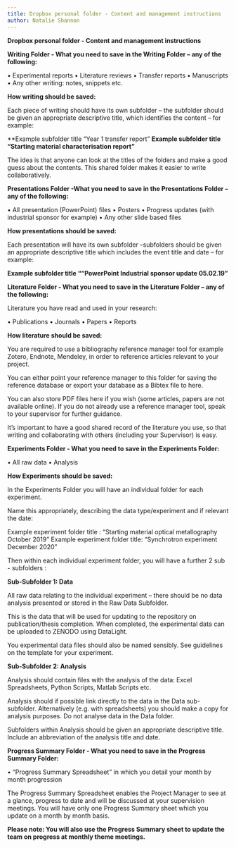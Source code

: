 ```yaml
---
title: Dropbox personal folder - Content and management instructions
author: Natalie Shannon
---
```

**Dropbox personal folder - Content and management instructions**

**Writing Folder - What you need to save in the Writing Folder – any of the following:**

•	Experimental reports
•	Literature reviews
•	Transfer reports
•	Manuscripts
•	Any other writing: notes, snippets etc.

**How writing should be saved:** 

Each piece of writing should have its own subfolder – the subfolder should be given an appropriate descriptive title, which identifies the content – for example:

**Example subfolder title  “Year 1 transfer report” 
**Example subfolder title  “Starting material characterisation report”**

The idea is that anyone can look at the titles of the folders and make a good guess about the contents. This shared folder makes it easier to write collaboratively.

**Presentations Folder -What you need to save in the Presentations Folder – any of the following:**

•	All presentation (PowerPoint) files
•	Posters 
•	Progress updates (with industrial sponsor for example)
•	Any other slide based files 


**How presentations should be saved:** 

Each presentation will have its own subfolder –subfolders should be given an appropriate descriptive title which includes the event title and date – for example:

**Example subfolder title  ““PowerPoint Industrial sponsor update 05.02.19”** 


**Literature Folder - What you need to save in the Literature Folder – any of the following:**

Literature you have read and used in your research:

•	Publications
•	Journals
•	Papers 
•	Reports

**How literature should be saved:** 

You are required to use a bibliography reference manager tool for example Zotero, Endnote, Mendeley, in order to reference articles relevant to your project. 

You can either point your reference manager to this folder for saving the reference database or export your database as a Bibtex file to here.

You can also store PDF files here if you wish (some articles, papers are not available online).
If you do not already use a reference manager tool, speak to your supervisor for further guidance.

It’s important to have a good shared record of the literature you use, so that writing and collaborating with others (including your Supervisor) is easy.

**Experiments Folder - What you need to save in the Experiments Folder:**

•	All raw data
•	Analysis

**How Experiments should be saved:** 

In the Experiments Folder you will have an individual folder for each experiment.

Name this appropriately, describing the data type/experiment and if relevant the date:

Example experiment folder title :  “Starting material optical metallography October 2019” 
Example experiment folder title:   “Synchrotron experiment December 2020”
 
Then within each individual experiment folder, you will have a further 2 sub - subfolders :

**Sub-Subfolder 1: Data**   

All raw data relating to the individual experiment – there should be no data analysis presented or stored in the Raw Data Subfolder.

This is the data that will be used for updating to the repository on publication/thesis completion.  When completed, the experimental data can be uploaded to ZENODO using DataLight.

You experimental data files should also be named sensibly. See guidelines on the template for your experiment.


**Sub-Subfolder 2: Analysis**

Analysis should contain files with the analysis of the data: Excel Spreadsheets, Python Scripts, Matlab Scripts etc.
 
Analysis should if possible link directly to the data in the Data sub-subfolder. Alternatively (e.g. with spreadsheets) you should make a copy for analysis purposes. Do not analyse data in the Data folder.

Subfolders within Analysis should be given an appropriate descriptive title. Include an abbreviation of the analysis title and date.


**Progress Summary Folder - What you need to save in the Progress Summary Folder:**

•	“Progress Summary Spreadsheet” in which you detail your month by month progression

The Progress Summary Spreadsheet enables the Project Manager to see at a glance, progress to date and will be discussed at your supervision meetings. You will have only one Progress Summary sheet which you update on a month by month basis.

**Please note: You will also use the Progress Summary sheet to update the team on progress at monthly theme meetings.**  




